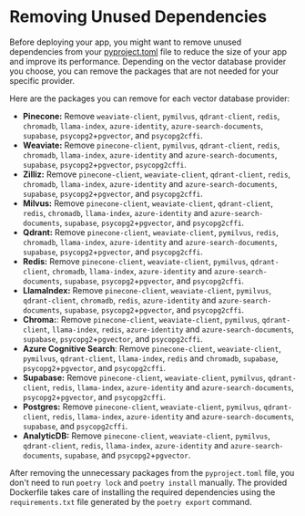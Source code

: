 # Removing Unused Dependencies

Before deploying your app, you might want to remove unused dependencies from your [pyproject.toml](/pyproject.toml) file to reduce the size of your app and improve its performance. Depending on the vector database provider you choose, you can remove the packages that are not needed for your specific provider.

Here are the packages you can remove for each vector database provider:

- **Pinecone:** Remove `weaviate-client`, `pymilvus`, `qdrant-client`, `redis`, `chromadb`, `llama-index`, `azure-identity`, `azure-search-documents`, `supabase`, `psycopg2`+`pgvector`, and `psycopg2cffi`.
- **Weaviate:** Remove `pinecone-client`, `pymilvus`, `qdrant-client`, `redis`, `chromadb`, `llama-index`, `azure-identity` and `azure-search-documents`, `supabase`, `psycopg2`+`pgvector`, `psycopg2cffi`.
- **Zilliz:** Remove `pinecone-client`, `weaviate-client`, `qdrant-client`, `redis`, `chromadb`, `llama-index`, `azure-identity` and `azure-search-documents`, `supabase`, `psycopg2`+`pgvector`, and `psycopg2cffi`.
- **Milvus:** Remove `pinecone-client`, `weaviate-client`, `qdrant-client`, `redis`, `chromadb`, `llama-index`, `azure-identity` and `azure-search-documents`, `supabase`, `psycopg2`+`pgvector`, and `psycopg2cffi`.
- **Qdrant:** Remove `pinecone-client`, `weaviate-client`, `pymilvus`, `redis`, `chromadb`, `llama-index`, `azure-identity` and `azure-search-documents`, `supabase`, `psycopg2`+`pgvector`, and `psycopg2cffi`.
- **Redis:** Remove `pinecone-client`, `weaviate-client`, `pymilvus`, `qdrant-client`, `chromadb`, `llama-index`, `azure-identity` and `azure-search-documents`, `supabase`, `psycopg2`+`pgvector`, and `psycopg2cffi`.
- **LlamaIndex:** Remove `pinecone-client`, `weaviate-client`, `pymilvus`, `qdrant-client`, `chromadb`, `redis`, `azure-identity` and `azure-search-documents`, `supabase`, `psycopg2`+`pgvector`, and `psycopg2cffi`.
- **Chroma:**: Remove `pinecone-client`, `weaviate-client`, `pymilvus`, `qdrant-client`, `llama-index`, `redis`, `azure-identity` and `azure-search-documents`, `supabase`, `psycopg2`+`pgvector`, and `psycopg2cffi`.
- **Azure Cognitive Search**: Remove `pinecone-client`, `weaviate-client`, `pymilvus`, `qdrant-client`, `llama-index`, `redis` and `chromadb`, `supabase`, `psycopg2`+`pgvector`, and `psycopg2cffi`.
- **Supabase:** Remove `pinecone-client`, `weaviate-client`, `pymilvus`, `qdrant-client`, `redis`, `llama-index`, `azure-identity` and `azure-search-documents`, `psycopg2`+`pgvector`, and `psycopg2cffi`.
- **Postgres:** Remove `pinecone-client`, `weaviate-client`, `pymilvus`, `qdrant-client`, `redis`, `llama-index`, `azure-identity` and `azure-search-documents`, `supabase`, and `psycopg2cffi`.
- **AnalyticDB:** Remove `pinecone-client`, `weaviate-client`, `pymilvus`, `qdrant-client`, `redis`, `llama-index`, `azure-identity` and `azure-search-documents`, `supabase`, and `psycopg2`+`pgvector`.

After removing the unnecessary packages from the `pyproject.toml` file, you don't need to run `poetry lock` and `poetry install` manually. The provided Dockerfile takes care of installing the required dependencies using the `requirements.txt` file generated by the `poetry export` command.
